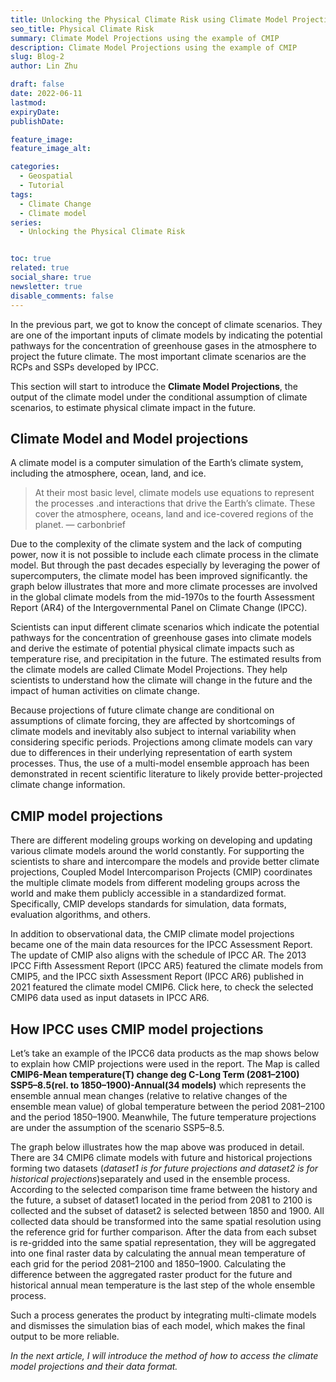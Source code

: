 ```yaml
---
title: Unlocking the Physical Climate Risk using Climate Model Projections(2)
seo_title: Physical Climate Risk
summary: Climate Model Projections using the example of CMIP
description: Climate Model Projections using the example of CMIP
slug: Blog-2
author: Lin Zhu

draft: false
date: 2022-06-11
lastmod: 
expiryDate: 
publishDate: 

feature_image: 
feature_image_alt: 

categories:
  - Geospatial
  - Tutorial
tags:
  - Climate Change
  - Climate model
series: 
  - Unlocking the Physical Climate Risk


toc: true
related: true
social_share: true
newsletter: true
disable_comments: false
---
```


In the previous part, we got to know the concept of climate scenarios. They are one of the important inputs of climate models by indicating the potential pathways for the concentration of greenhouse gases in the atmosphere to project the future climate. The most important climate scenarios are the RCPs and SSPs developed by IPCC.

This section will start to introduce the **Climate Model Projections**, the output of the climate model under the conditional assumption of climate scenarios, to estimate physical climate impact in the future.



## Climate Model and Model projections

A climate model is a computer simulation of the Earth’s climate system, including the atmosphere, ocean, land, and ice.

> At their most basic level, climate models use equations to represent the processes .and interactions that drive the Earth’s climate. These cover the atmosphere, oceans, land and ice-covered regions of the planet. — carbonbrief

Due to the complexity of the climate system and the lack of computing power, now it is not possible to include each climate process in the climate model. But through the past decades especially by leveraging the power of supercomputers, the climate model has been improved significantly. the graph below illustrates that more and more climate processes are involved in the global climate models from the mid-1970s to the fourth Assessment Report (AR4) of the Intergovernmental Panel on Climate Change (IPCC).

Scientists can input different climate scenarios which indicate the potential pathways for the concentration of greenhouse gases into climate models and derive the estimate of potential physical climate impacts such as temperature rise, and precipitation in the future. The estimated results from the climate models are called Climate Model Projections. They help scientists to understand how the climate will change in the future and the impact of human activities on climate change.

Because projections of future climate change are conditional on assumptions of climate forcing, they are affected by shortcomings of climate models and inevitably also subject to internal variability when considering specific periods. Projections among climate models can vary due to differences in their underlying representation of earth system processes. Thus, the use of a multi-model ensemble approach has been demonstrated in recent scientific literature to likely provide better-projected climate change information.

## CMIP model projections

There are different modeling groups working on developing and updating various climate models around the world constantly. For supporting the scientists to share and intercompare the models and provide better climate projections, Coupled Model Intercomparison Projects (CMIP) coordinates the multiple climate models from different modeling groups across the world and make them publicly accessible in a standardized format. Specifically, CMIP develops standards for simulation, data formats, evaluation algorithms, and others.

In addition to observational data, the CMIP climate model projections became one of the main data resources for the IPCC Assessment Report. The update of CMIP also aligns with the schedule of IPCC AR. The 2013 IPCC Fifth Assessment Report (IPCC AR5) featured the climate models from CMIP5, and the IPCC sixth Assessment Report (IPCC AR6) published in 2021 featured the climate model CMIP6. Click here, to check the selected CMIP6 data used as input datasets in IPCC AR6.

## How IPCC uses CMIP model projections

Let’s take an example of the IPCC6 data products as the map shows below to explain how CMIP projections were used in the report. The Map is called **CMIP6-Mean temperature(T) change deg C-Long Term (2081–2100) SSP5–8.5(rel. to 1850–1900)-Annual(34 models)** which represents the ensemble annual mean changes (relative to relative changes of the ensemble mean value) of global temperature between the period 2081–2100 and the period 1850–1900. Meanwhile, The future temperature projections are under the assumption of the scenario SSP5–8.5.

The graph below illustrates how the map above was produced in detail. There are 34 CMIP6 climate models with future and historical projections forming two datasets (*dataset1 is for future projections and dataset2 is for historical projections*)separately and used in the ensemble process. According to the selected comparison time frame between the history and the future, a subset of dataset1 located in the period from 2081 to 2100 is collected and the subset of dataset2 is selected between 1850 and 1900. All collected data should be transformed into the same spatial resolution using the reference grid for further comparison. After the data from each subset is re-gridded into the same spatial representation, they will be aggregated into one final raster data by calculating the annual mean temperature of each grid for the period 2081–2100 and 1850–1900. Calculating the difference between the aggregated raster product for the future and historical annual mean temperature is the last step of the whole ensemble process.

Such a process generates the product by integrating multi-climate models and dismisses the simulation bias of each model, which makes the final output to be more reliable.


*In the next article, I will introduce the method of how to access the climate model projections and their data format.*
